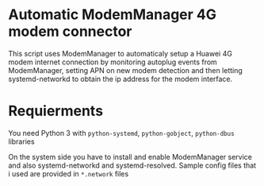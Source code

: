 # Automatic ModemManager 4G modem connector

This script uses ModemManager to automaticaly setup a Huawei 4G modem internet
connection by monitoring autoplug events from ModemManager, setting APN on
new modem detection and then letting systemd-networkd to obtain the ip address
for the modem interface.

# Requierments

You need Python 3 with `python-systemd`, `python-gobject`, `python-dbus` libraries

On the system side you have to install and enable ModemManager service and also
systemd-networkd and systemd-resolved. Sample config files that i used are
provided in `*.network` files
